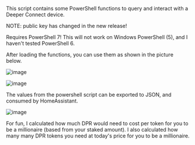 This script contains some PowerShell functions to query and interact with a Deeper Connect device.

NOTE: public key has changed in the new release!

Requires PowerShell 7! This will not work on Windows PowerShell (5), and I haven't tested PowerShell 6. 

After loading the functions, you can use them as shown in the picture below. 

![image](https://github.com/OutOfThisPlanet/Deeper-PowerShell/assets/42836083/2177feaa-d007-4cf5-bca9-f95b7f3e3727)

![image](https://github.com/OutOfThisPlanet/Deeper-PowerShell/assets/42836083/78d5bafa-654e-47c5-a640-7fb8f9e3bced)

The values from the powershell script can be exported to JSON, and consumed by HomeAssistant.

![image](https://github.com/OutOfThisPlanet/Deeper-PowerShell/assets/42836083/93fdbc12-fae5-428c-a6e9-a5890e61f209)

For fun, I calculated how much DPR would need to cost per token for you to be a millionaire (based from your staked amount).
I also calculated how many many DPR tokens you need at today's price for you to be a millionaire.
